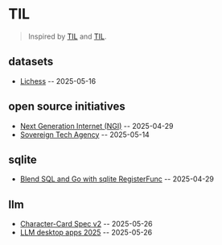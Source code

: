 # TIL

> Inspired by [TIL](https://github.com/jbranchaud/til) and [TIL](https://github.com/simonw/til/).

## datasets

* [Lichess](datasets/lichess.md) -- 2025-05-16

## open source initiatives

* [Next Generation Internet (NGI)](initiatives/ngi.md) -- 2025-04-29
* [Sovereign Tech Agency](initiatives/sovereign-tech-agency.md) -- 2025-05-14

## sqlite

* [Blend SQL and Go with sqlite RegisterFunc](sqlite/go-register-func.md) -- 2025-04-29


## llm

* [Character-Card Spec v2](llm/character-card-spec.md) -- 2025-05-26
* [LLM desktop apps 2025](llm-desktop-apps-2025.md) -- 2025-05-26
